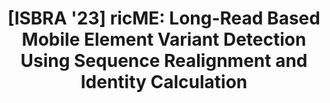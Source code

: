 <div align="center">
<h1>[ISBRA '23] ricME: Long-Read Based Mobile Element Variant Detection Using Sequence Realignment and Identity Calculation</h1>
</div>
